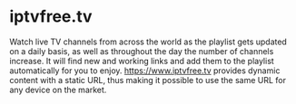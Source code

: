 # iptvfree.tv
Watch live TV channels from across the world as the playlist gets updated on a daily basis, as well as throughout the day the number of channels increase. It will find new and working links and add them to the playlist automatically for you to enjoy. https://www.iptvfree.tv provides dynamic content with a static URL, thus making it possible to use the same URL for any device on the market.
